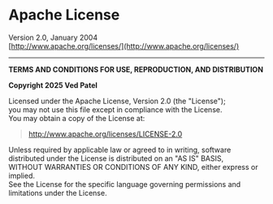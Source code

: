 # Apache License  
Version 2.0, January 2004  
[http://www.apache.org/licenses/](http://www.apache.org/licenses/)

---

**TERMS AND CONDITIONS FOR USE, REPRODUCTION, AND DISTRIBUTION**

**Copyright 2025 Ved Patel**

Licensed under the Apache License, Version 2.0 (the "License");  
you may not use this file except in compliance with the License.  
You may obtain a copy of the License at:

> http://www.apache.org/licenses/LICENSE-2.0

Unless required by applicable law or agreed to in writing, software  
distributed under the License is distributed on an "AS IS" BASIS,  
WITHOUT WARRANTIES OR CONDITIONS OF ANY KIND, either express or implied.  
See the License for the specific language governing permissions and  
limitations under the License.
